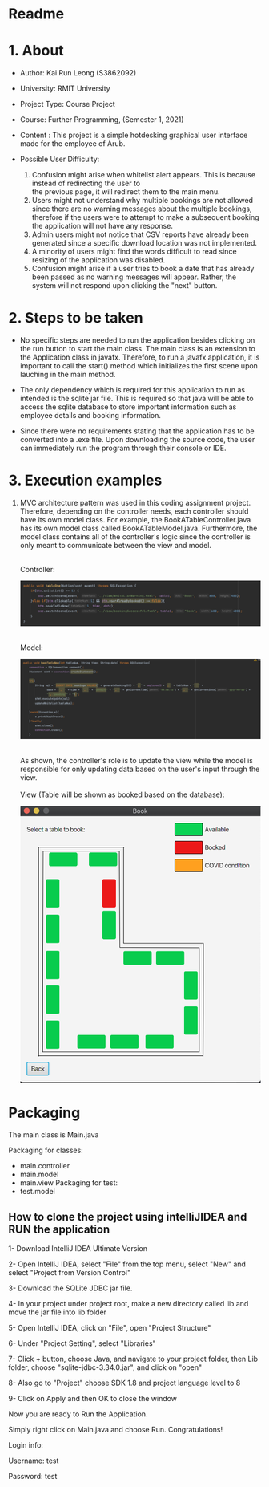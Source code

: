 # Readme

# 1. About

* Author: Kai Run Leong (S3862092)
 
* University: RMIT University

* Project Type: Course Project

* Course: Further Programming, (Semester 1, 2021)

* Content : This project is a simple hotdesking graphical user interface made for the employee of Arub.

* Possible User Difficulty: 
  1) Confusion might arise when whitelist alert appears. This is because instead of redirecting the user to <br/> the previous page, it will redirect them to the main menu.
  2) Users might not understand why multiple bookings are not allowed since there are no warning messages about the multiple bookings, therefore if the users were to attempt to make a subsequent booking the application will not have any response.
  3) Admin users might not notice that CSV reports have already been generated since a specific download location was not implemented.
  4) A minority of users might find the words difficult to read since resizing of the application was disabled.
  5) Confusion might arise if a user tries to book a date that has already been passed as no warning messages will appear. Rather, the system will not respond upon clicking the "next" button. 

# 2. Steps to be taken
* No specific steps are needed to run the application besides clicking on the run button to start the main class. The main class is an extension to the Application class in javafx. Therefore, to run a javafx application, it is important to call the start() method which initializes the first scene upon lauching in the main method.

* The only dependency which is required for this application to run as intended is the sqlite jar file. This is required so that java will be able to access the sqlite database to store important information such as employee details and booking information.

* Since there were no requirements stating that the application has to be converted into a .exe file. Upon downloading the source code, the user can immediately run the program through their console or IDE.

# 3. Execution examples
1) MVC architecture pattern was used in this coding assignment project. Therefore, depending on the controller needs, each controller should have its own model class. For example, the BookATableController.java has its own model class called BookATableModel.java. Furthermore, the model class contains all of the controller's logic since the controller is only meant to communicate between the view and model.
    
    <br/>Controller:
   
    ![Controller](images/Controller.png)

    <br/>Model:
    
    ![Model](images/Model.png)

    <br/>
    As shown, the controller's role is to update the view while the model is responsible for only updating data based on the user's input through the view.
    <br/>
    <br/>View (Table will be shown as booked based on the database): 
   
    ![View](images/View.png)


# Packaging
The main class is Main.java

Packaging for classes:
 - main.controller
 - main.model
 - main.view
Packaging for test:
 - test.model

## How to clone the project using intelliJIDEA and RUN the application
1- Download IntelliJ IDEA Ultimate Version 

2- Open IntelliJ IDEA, select "File" from the top menu, select "New" and select "Project from Version Control"  
 
3- Download the SQLite JDBC jar file.

4- In your project under project root, make a new directory called lib and move the jar file into lib folder

5- Open IntelliJ IDEA, click on "File", open "Project Structure"

6- Under "Project Setting", select "Libraries"

7- Click + button, choose Java, and navigate to your project folder, then Lib folder, choose "sqlite-jdbc-3.34.0.jar", and click on "open"

8- Also go to "Project" choose SDK 1.8 and project language level to 8

9- Click on Apply and then OK to close the window

Now you are ready to Run the Application.

Simply right click on Main.java and choose Run.
Congratulations!

Login info:

Username: test

Password: test

